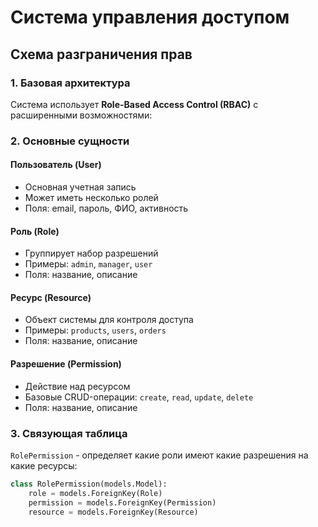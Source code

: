 # Система управления доступом

## Схема разграничения прав

### 1. Базовая архитектура
Система использует **Role-Based Access Control (RBAC)** с расширенными возможностями:

### 2. Основные сущности

#### Пользователь (User)
- Основная учетная запись
- Может иметь несколько ролей
- Поля: email, пароль, ФИО, активность

#### Роль (Role)
- Группирует набор разрешений
- Примеры: `admin`, `manager`, `user`
- Поля: название, описание

#### Ресурс (Resource)
- Объект системы для контроля доступа
- Примеры: `products`, `users`, `orders`
- Поля: название, описание

#### Разрешение (Permission)
- Действие над ресурсом
- Базовые CRUD-операции: `create`, `read`, `update`, `delete`
- Поля: название, описание

### 3. Связующая таблица
`RolePermission` - определяет какие роли имеют какие разрешения на какие ресурсы:
```python
class RolePermission(models.Model):
    role = models.ForeignKey(Role)
    permission = models.ForeignKey(Permission)
    resource = models.ForeignKey(Resource)
